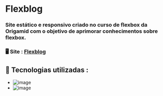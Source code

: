 # Flexblog
### Site estático e responsivo criado no curso de flexbox da Origamid com o objetivo de aprimorar conhecimentos sobre flexbox.
### 🖥️ Site : <a href="https://hashimoto1312.github.io/Flexblog/" target="_blank">Flexblog</a>
## 👾 Tecnologias utilizadas : 
* ![image](https://img.shields.io/badge/HTML5-E34F26?style=for-the-badge&logo=html5&logoColor=white)
* ![image](https://img.shields.io/badge/CSS3-1572B6?style=for-the-badge&logo=css3&logoColor=white)
